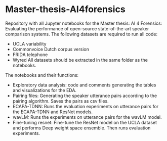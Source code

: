 # Master-thesis-AI4forensics
Repository with all Jupyter notebooks for the Master thesis: AI 4 Forensics: Evaluating the performance of open-source state-of-the-art speaker comparison systems.
The following datasets are required to run all code:
- UCLA variability
- Commonvoice Dutch corpus version
- FRIDA telephone
- Wyred
All datasets should be extracted in the same folder as the notebooks. 

The notebooks and their functions:
- Exploratory data analysis: code and comments generating the tables and visualizations for the EDA.
- Pairing files: Generating the speaker utterance pairs according to the pairing algorithm. Saves the pairs as csv files.
- ECAPA-TDNN: Runs the evaluation experiments on utterance pairs for the ECAPA-TDNN and ResNet models.
- wavLM: Runs the experiments on utterance pairs for the wavLM model.
- Fine-tuning resnet: Fine-tune the ResNet model on the UCLA dataset and performs Deep weight space ensemble. Then runs evaluation experiments.
